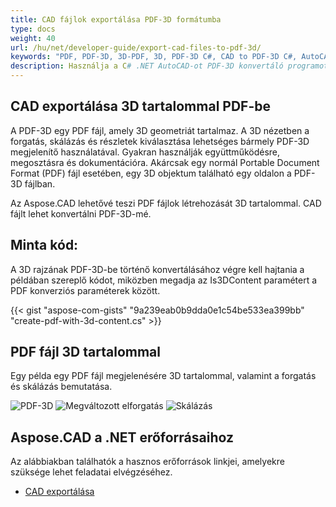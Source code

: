 ```yaml
---
title: CAD fájlok exportálása PDF-3D formátumba
type: docs
weight: 40
url: /hu/net/developer-guide/export-cad-files-to-pdf-3d/
keywords: "PDF, PDF-3D, 3D-PDF, 3D, PDF-3D C#, CAD to PDF-3D C#, AutoCAD konvertálás, autocad konvertálás pdf-3d-be"
description: Használja a C# .NET AutoCAD-ot PDF-3D konvertáló programot C#-ban. 3D modellt konvertálhat PDF-3D-be C# .NET-ben is.
---
```


## **CAD exportálása 3D tartalommal PDF-be**

A PDF-3D egy PDF fájl, amely 3D geometriát tartalmaz. A 3D nézetben a forgatás, skálázás és részletek kiválasztása lehetséges bármely PDF-3D megjelenítő használatával. Gyakran használják együttműködésre, megosztásra és dokumentációra. Akárcsak egy normál Portable Document Format (PDF) fájl esetében, egy 3D objektum található egy oldalon a PDF-3D fájlban.

Az Aspose.CAD lehetővé teszi PDF fájlok létrehozását 3D tartalommal. CAD fájlt lehet konvertálni PDF-3D-mé.

## **Minta kód:**

A 3D rajzának PDF-3D-be történő konvertálásához végre kell hajtania a példában szereplő kódot, miközben megadja az Is3DContent paramétert a PDF konverziós paraméterek között.

{{< gist "aspose-com-gists" "9a239eab0b9dda0e1c54be533ea399bb" "create-pdf-with-3d-content.cs" >}}

## **PDF fájl 3D tartalommal**

Egy példa egy PDF fájl megjelenésére 3D tartalommal, valamint a forgatás és skálázás bemutatása.

![PDF-3D](/cad/_assets/guide/pdf-3d/result.png)
![Megváltozott elforgatás](/cad/_assets/guide/pdf-3d/rotate.png)
![Skálázás](/cad/_assets/guide/pdf-3d/scaling.png)

## **Aspose.CAD a .NET erőforrásaihoz**

Az alábbiakban találhatók a hasznos erőforrások linkjei, amelyekre szüksége lehet feladatai elvégzéséhez.

- [CAD exportálása](/hu/cad/net/exporting-cad/)
